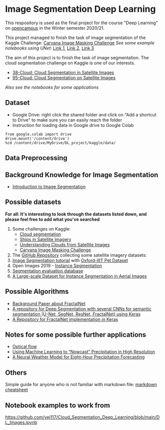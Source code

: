 # Image Segmentation Deep Learning 

This respository is used as the final project for the course "Deep Learning" on [opencampus](https://edu.opencampus.sh/) in the Winter semester 2020/21.

This project managed to finish the task of image segmentation of the Kaggle Challenge: [Carvana Image Masking Challenge](https://www.kaggle.com/c/carvana-image-masking-challenge/overview)
*See some example notebooks using UNet:* [Link 1](https://www.kaggle.com/hotuanlong/u-net/notebook), [Link 2](https://www.kaggle.com/gargkaman7/semantic-segemntation), [Link 3](https://www.kaggle.com/uysimty/carvana-image-masking#Model)


The aim of this project is to finish the task of image segmentation.
The cloud segmentation challenge on Kaggle is one of our interests.
* [38-Cloud: Cloud Segmentation in Satellite Images](https://www.kaggle.com/sorour/38cloud-cloud-segmentation-in-satellite-images)
* [95-Cloud: Cloud Segmentation on Satellite Images](https://www.kaggle.com/sorour/95cloud-cloud-segmentation-on-satellite-images/version/1)

*Also see the notebooks for some applications*

## Dataset
- Google Drive: right click the shared folder and click on "Add a shortcut to Drive" to make sure you can easily reach the folder
- Instruction for loading data in Google drive to Google Colab
```
from google.colab import drive
drive.mount('/content/drive')
%cd /content/drive/MyDrive/DL_project/kaggle/data/
```

## Data Preprocessing


## Background Knowledge for Image Segmentation
* [Introduction to Image Segmentation](https://www.analyticsvidhya.com/blog/2019/04/introduction-image-segmentation-techniques-python/)

## Possible datasets
**For all: It's interesting to look through the datasets listed down, and please feel free to add what you've searched**
1. Some challenges on Kaggle:
    - [Cloud segmentation](https://www.kaggle.com/sorour/38cloud-cloud-segmentation-in-satellite-images)
    - [Ships in Satellite Imagery](https://www.kaggle.com/rhammell/ships-in-satellite-imagery)
    - [Understanding Clouds from Satellite Images](https://www.kaggle.com/c/understanding_cloud_organization) 
    - [Carvana Image Masking Challenge](https://www.kaggle.com/c/carvana-image-masking-challenge/overview)
2. The [GitHub Repository](https://github.com/chrieke/awesome-satellite-imagery-datasets) collecting some satellite imagery datasets: 
3. [Image Segmentation tutorial](https://www.tensorflow.org/tutorials/images/segmentation) with [Oxford-IIIT Pet Dataset](https://www.robots.ox.ac.uk/%7Evgg/data/pets/)
4. Open Images 2019 - [Instance Segmentation](https://www.kaggle.com/c/open-images-2019-instance-segmentation/data)
5. [Segmentation evaluation database](http://www.wisdom.weizmann.ac.il/~vision/Seg_Evaluation_DB/index.html)
6. [A Large-scale Dataset for Instance Segmentation in Aerial Images](https://captain-whu.github.io/iSAID/dataset.html)

## Possible Algorithms
* [Background Paper about FractalNet](https://arxiv.org/pdf/1605.07648.pdf)
* [A repository for Deep Segmentation with several CNNs for semantic segmentation (U-Net, SegNet, ResNet, FractalNet) using Keras](https://github.com/danielelic/deep-segmentation/blob/master/train_fractal_unet.py)
* [A Repository for FractalNet implementation in Keras](https://github.com/snf/keras-fractalnet/blob/master/src/fractalnet.py)


## Notes for some possible further applications
* [Optical flow](https://nanonets.com/blog/optical-flow/)
* [Using Machine Learning to “Nowcast” Precipitation in High Resolution](https://ai.googleblog.com/2020/01/using-machine-learning-to-nowcast.html)
* [A Neural Weather Model for Eight-Hour Precipitation Forecasting](https://ai.googleblog.com/2020/03/a-neural-weather-model-for-eight-hour.html)


## Others 
Simple guide for anyone who is not familiar with markdown file: [markdown cheatsheet](https://guides.github.com/pdfs/markdown-cheatsheet-online.pdf)

## Notebook examples to work from
https://github.com/yej117/Cloud_Segmentation_Deep_Learning/blob/main/DL_Images.ipynb



